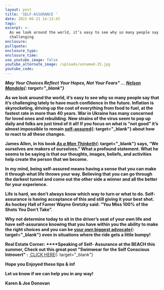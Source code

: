 ```yaml
---
layout: post
title: 'SELF-ASSURANCE '
date: 2022-06-21 14:13:43
tags:
excerpt: >-
  As we look around the world, it’s easy to see why so many people say that it’s
  challenging
enclosure:
pullquote:
enclosure_type:
enclosure_time:
use_youtube_image: false
youtube_alternate_image: /uploads/unnamed-25.jpg
youtube_code:
---
```

***May Your Choices Reflect Your Hopes, Not Your Fears" ...&nbsp;[Nelson Mandela](https://t.e2ma.net/click/ygrlqh/q6p3gvi/aiolhq){: target="_blank"}***

**As we look around the world, it’s easy to see why so many people say that it’s challenging lately to have much confidence in the future. Inflation is skyrocketing, driving up the cost of everything from food to fuel, at the fastest rate in more than 40 years. War in Ukraine has many concerned for loved ones and rebuilding. New strains of the virus seem to pop up daily and folks are just tired of it all\! If you focus on what is “not good” it’s almost impossible to remain&nbsp;[self-assured](https://t.e2ma.net/click/ygrlqh/q6p3gvi/qaplhq){: target="_blank"}&nbsp;about how to react to all these changes.**

**James Allen, in his book&nbsp;[*As a Man Thinketh*](https://t.e2ma.net/click/ygrlqh/q6p3gvi/62plhq){: target="_blank"}&nbsp;says, “We ourselves are makers of ourselves.” What a profound statement. What he seems to be saying is that our thoughts, images, beliefs, and activities help create the person that we become.**

**In my mind, being self-assured means having a sense that you can make it through what life throws your way. Believing that you can go through the darkest tunnel and come out the other side a winner and all the better for your experience.&nbsp;**

**Life is hard, we don’t always know which way to turn or what to do. Self-assurance is having acceptance of this and still giving it your best shot. As hockey Hall of Famer Wayne Gretzky said: “You Miss 100% of the Shots You Don’t Take”.**

**Why not determine today to sit in the driver’s seat of your own life and have self-assurance knowing that you have within you the ability to make the right choices and you can be&nbsp;[your own biggest advocate](https://t.e2ma.net/click/ygrlqh/q6p3gvi/mvqlhq){: target="_blank"}&nbsp;even in situations where the ride gets a little bumpy\!**

**Real Estate Corner:&nbsp;****Speaking of Self- Assurance at the BEACH this summer, Check out this great post "Swimwear for the Self Conscious Introvert" :&nbsp;**[&nbsp;CLICK HERE](https://t.e2ma.net/click/ygrlqh/q6p3gvi/2nrlhq){: target="_blank"}

**Hope you Enjoyed these tips & inf**

**Let us know if we can help you in any way\!&nbsp;**

**Karen & Joe Donovan&nbsp;**
